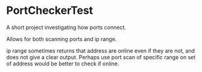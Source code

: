 # PortCheckerTest
A short project investigating how ports connect.

Allows for both scanning ports and ip range.

ip range sometimes returns that address are online even if they are not, and does not give a clear output. Perhaps use port scan of specific range on set of address would be better to check if online.
